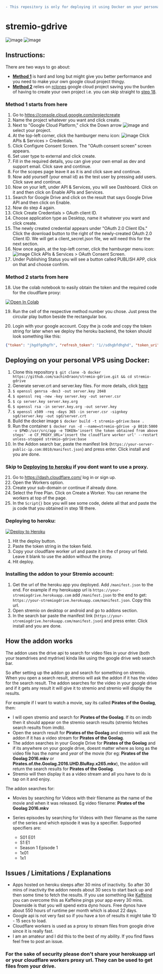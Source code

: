 ```diff
- This repository is only for deploying it using Docker on your personal VPS
```
# stremio-gdrive

![image](https://user-images.githubusercontent.com/38104354/114273627-6f3c4900-9a38-11eb-8052-f05f5f414e84.png)
![image](https://user-images.githubusercontent.com/38104354/114273632-74999380-9a38-11eb-9e7d-4ab6438ef445.png)

## Instructions:

There are two ways to go about:

* **[Method 1](https://github.com/ssnjrthegr8/stremio-gdrive#method-1-starts-from-here)** is hard and long but might give you better performance and you need to make your own google cloud project thingy.
* **[Method 2](https://github.com/ssnjrthegr8/stremio-gdrive#method-2-starts-from-here)** relies on [rclones](https://rclone.org/) google cloud project saving you the burden of having to create your own project i.e. you can skip straight to [step 18](https://github.com/ssnjrthegr8/stremio-gdrive#method-2-starts-from-here).

### Method 1 starts from here

1. Go to https://console.cloud.google.com/projectcreate
2. Name the project whatever you want and click create. 
3. Next to "Google Cloud Platform," click the Down arrow ![image](https://user-images.githubusercontent.com/38104354/113966809-6d626200-984d-11eb-96df-ca21e06b44c1.png) and select your project.
4. At the top-left corner, click the hamburger menu icon: ![image](https://user-images.githubusercontent.com/38104354/113966919-9a167980-984d-11eb-94c9-44d0e329a250.png) Click APIs & Services > Credentials.
5. Click Configure Consent Screen. The "OAuth consent screen" screen appears.
6. Set user type to external and click create.
7. Fill in the required details, you can give your own email as dev and support email. Click save and continue.
8. For the scopes page leave it as it is and click save and continue.
9. Now add yourself (your email id) as the test user by pressing add users. Click save and continue.
10. Now on your left, under API & Services, you will see Dashboard. Click on it and then click on Enable APIs and Services.
11. Search for Google Drive and click on the result that says Google Drive API and then click on Enable.
12. Now do step 4 again.
13. Click Create Credentials > OAuth client ID.
14. Choose application type as Desktop, name it whatever you want and click create.
15. The newly created credential appears under "OAuth 2.0 Client IDs." Click the download button to the right of the newly-created OAuth 2.0 Client ID. We will get a client_secret.json file, we will need this for the next section.
16. Now once again, at the top-left corner, click the hamburger menu icon: ![image](https://user-images.githubusercontent.com/38104354/113966919-9a167980-984d-11eb-94c9-44d0e329a250.png) Click APIs & Services > OAuth Consent Screen.
17. Under Publishing Status you will see a button called PUBLISH APP, click on that and choose confrim. 

### Method 2 starts from here

18. Use the colab notebook to easily obtain the token and the required code for the cloudflare proxy: 

[![Open In Colab](https://colab.research.google.com/assets/colab-badge.svg)](https://colab.research.google.com/github/ssnjrthegr8/stremio-gdrive/blob/main/Get%20Token%20and%20CF%20Proxy%20Code.ipynb)

19. Run the cell of the respective method number you chose. Just press the circular play button beside the rectangular box.

20. Login with your google account. Copy the js code and copy the token string for later when we deploy the heroku backend, the token should look something like this:

```json
{"token": "jhgdfgdhgfh", "refresh_token": "1//sdhgbfdhghd", "token_uri": "https://oauth2.googleapis.com/token", "client_id": "hsdgfjhgfsd.apps.googleusercontent.com", "client_secret": "gfsdfsdgf", "scopes": ["https://www.googleapis.com/auth/drive"]}
```

## Deploying on your personal VPS using Docker:
1. Clone this repository `$ git clone -b docker https://github.com/sachinOraon/stremio-gdrive.git && cd stremio-gdrive`
2. Generate server.crt and server.key files. For more details, click [here](https://kracekumar.com/post/54437887454/ssl-for-flask-local-development)
3. `$ openssl genrsa -des3 -out server.key 2048`
4. `$ openssl req -new -key server.key -out server.csr`
5. `$ cp server.key server.key.org`
6. `$ openssl rsa -in server.key.org -out server.key`
7. `$ openssl x509 -req -days 365 -in server.csr -signkey sgd/server.key -out sgd/server.crt`
8. Build the docker image `$ docker build -t stremio-gdrive:base .`
9. Run the container `$ docker run -d --name=stremio-gdrive -p 8010:5000 -v $PWD:/usr/src/app -e TOKEN='insert the token obtained from above steps' -e CF_PROXY_URL='insert the cloudflare worker url' --restart unless-stopped stremio-gdrive:base`
10. In the Addon search bar, paste the manifest link (`https://your-server-public-ip.com:8010/manifest.json`) and press enter. Click install and you are done.

### Skip to [Deploying to heroku](https://github.com/ssnjrthegr8/stremio-gdrive#deploying-to-heroku) if you dont want to use a proxy.
21. Go to https://dash.cloudflare.com/ log in or sign up.
22. Open the Workers option.
23. Create your sub-domain or continue if already done.
24. Select the Free Plan. Click on Create a Worker. You can rename the workers at top of the page.
25. In the `Script{}` box you will see some code, delete all that and paste the js code that you obtained in step 18 there.

### Deploying to heroku:

[![Deploy to Heroku](https://www.herokucdn.com/deploy/button.png)](https://heroku.com/deploy?template=https://github.com/ssnjrthegr8/stremio-gdrive.git)

1. Hit the deploy button.
2. Paste the token string in the token field.
3. Copy your cloudflare worker url and paste it in the cf proxy url field. Leave it blank to use the addon without the proxy.
4. Hit deploy.

### Installing the addon to your Stremio account:

1. Get the url of the heroku app you deployed. Add `/manifest.json` to the end. For example if my herokuapp url is `https://your-stremiogdrive.herokuapp.com` add `/manifest.json` to the end to get: `https://your-stremiogdrive.herokuapp.com/manifest.json`. Copy this url.
2. Open stremio on desktop or android and go to addons section.
3. In the search bar paste the manifest link (`https://your-stremiogdrive.herokuapp.com/manifest.json`) and press enter. Click install and you are done.

## How the addon works

The addon uses the drive api to search for video files in your drive (both your teamdrives and mydrive) kinda like using the google drive web search bar. 

So after setting up the addon go and search for something on stremio. When you open a search result, stremio will ask the addon if it has the video for the search result. The addon searches for the video in your google drive and if it gets any result it will give it to stremio and stremio will display the results. 

For example if I want to watch a movie, say its called **Pirates of the Goolag**, then:
* I will open stremio and search for **Pirates of the Goolag**. If its on imdb then it should appear on the stremio search results (stremio fetches search results from imdb).
* Open the search result for **Pirates of the Goolag** and stremio will ask the addon if it has a video stream for **Pirates of the Goolag**. 
* The addon searches in your Google Drive for **Pirates of the Goolag** and if its anywhere on your google drive, doesnt matter where as long as the video file has the _name_ and _year_ of the movie (for eg: **Pirates of the Goolag 2016.mkv** or **Pirates.of.the.Goolag.2016.UHD.BluRay.x265.mkv**), the addon will return the search results for **Pirates of the Goolag**. 
* Stremio will then display it as a video stream and all you have to do is tap on it and enjoy. 

The addon searches for:

* Movies by searching for Videos with their filename as the name of the movie and when it was released. 
  Eg video filename: **Pirates of the Goolag 2016.mkv**
* Series episodes by searching for Videos with their filename as the name of the series and which episode it was by a specifier. Supported specifiers are:

    * S01 E01
    * S1 E1
    * Season 1 Episode 1
    * 1x01
    * 1x1

## Issues / Limitations / Explanations
* Apps hosted on heroku sleeps after 30 mins of inactivity. So after 30 mins of inactivity the addon needs about 30 secs to start back up and then some time to fetch the results. If you use something like [Kaffeine](https://kaffeine.herokuapp.com/) you can overcome this as Kaffeine pings your app every 30 mins. Downside is that you will spend extra dyno hours. Free dynos have about 550 hours of runtime per month which is about 22 days.
* Google api is not very fast so if you have a ton of results it might take 10 - 15 secs to load.
* Cloudflare workers is used as a proxy to stream files from google drive since it is really fast.
* I am an amateur and I did this to the best of my ability. If you find flaws feel free to post an issue.

### **For the sake of security please don't share your herokuapp url or your cloudflare workers proxy url. They can be used to get files from your drive.**
